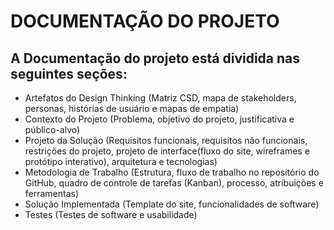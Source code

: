 # DOCUMENTAÇÃO DO PROJETO
## A Documentação do projeto está dividida nas seguintes seções:

- Artefatos do Design Thinking (Matriz CSD, mapa de stakeholders, personas, histórias de usuário e mapas de empatia)
- Contexto do Projeto (Problema, objetivo do projeto, justificativa e público-alvo)
- Projeto da Solução (Requisitos funcionais, requisitos não funcionais, restrições do projeto, projeto de interface(fluxo do site, wireframes e protótipo interativo), arquitetura e tecnologias)
- Metodologia de Trabalho (Estrutura, fluxo de trabalho no repositório do GitHub, quadro de controle de tarefas (Kanban), processo, atribuições e ferramentas)
- Solução Implementada (Template do site, funcionalidades de software)
- Testes (Testes de software e usabilidade)
